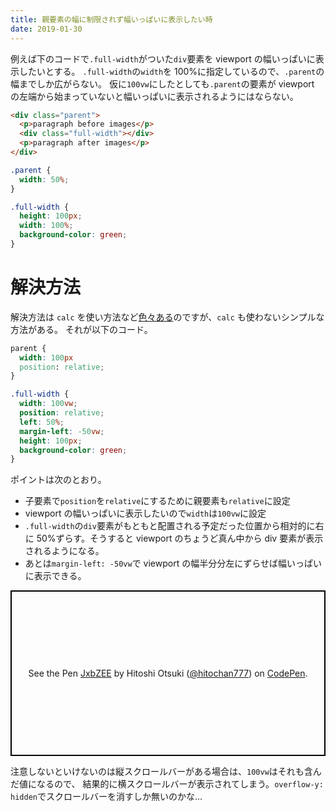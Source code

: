 ```yaml
---
title: 親要素の幅に制限されず幅いっぱいに表示したい時
date: 2019-01-30
---
```


例えば下のコードで`.full-width`がついた`div`要素を viewport の幅いっぱいに表示したいとする。
`.full-width`の`width`を 100%に指定しているので、`.parent`の幅までしか広がらない。
仮に`100vw`にしたとしても`.parent`の要素が viewport の左端から始まっていないと幅いっぱいに表示されるようにはならない。

```html
<div class="parent">
  <p>paragraph before images</p>
  <div class="full-width"></div>
  <p>paragraph after images</p>
</div>
```

```css
.parent {
  width: 50%;
}

.full-width {
  height: 100px;
  width: 100%;
  background-color: green;
}
```

# 解決方法

解決方法は `calc` を使い方法など[色々ある](https://css-tricks.com/full-width-containers-limited-width-parents/)のですが、`calc` も使わないシンプルな方法がある。
それが以下のコード。

```css
parent {
  width: 100px
  position: relative;
}

.full-width {
  width: 100vw;
  position: relative;
  left: 50%;
  margin-left: -50vw;
  height: 100px;
  background-color: green;
}
```

ポイントは次のとおり。

- 子要素で`position`を`relative`にするために親要素も`relative`に設定
- viewport の幅いっぱいに表示したいので`width`は`100vw`に設定
- `.full-width`の`div`要素がもともと配置される予定だった位置から相対的に右に 50%ずらす。そうすると viewport のちょうど真ん中から div 要素が表示されるようになる。
- あとは`margin-left: -50vw`で viewport の幅半分分左にずらせば幅いっぱいに表示できる。

<p class="codepen" data-height="300" data-theme-id="0" data-default-tab="html,result" data-user="hitochan777" data-slug-hash="JxbZEE" style="height: 265px; box-sizing: border-box; display: flex; align-items: center; justify-content: center; border: 2px solid black; margin: 1em 0; padding: 1em;" data-pen-title="JxbZEE">
  <span>See the Pen <a href="https://codepen.io/hitochan777/pen/JxbZEE/">
  JxbZEE</a> by Hitoshi Otsuki (<a href="https://codepen.io/hitochan777">@hitochan777</a>)
  on <a href="https://codepen.io">CodePen</a>.</span>
</p>
<script async src="https://static.codepen.io/assets/embed/ei.js"></script>

注意しないといけないのは縦スクロールバーがある場合は、`100vw`はそれも含んだ値になるので、
結果的に横スクロールバーが表示されてしまう。`overflow-y: hidden`でスクロールバーを消すしか無いのかな...

